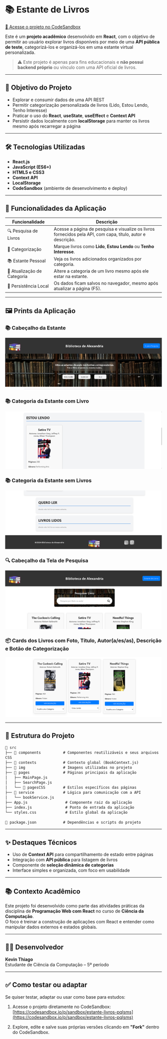 # 📚 Estante de Livros

[🔗 Acesse o projeto no CodeSandbox](https://codesandbox.io/p/sandbox/estante-livros-pqlsms)

Este é um **projeto acadêmico** desenvolvido em **React**, com o objetivo de permitir ao usuário explorar livros disponíveis por meio de uma **API pública de teste**, categorizá-los e organizá-los em uma estante virtual personalizada.

> ⚠️ Este projeto é apenas para fins educacionais e **não possui backend próprio** ou vínculo com uma API oficial de livros.

---

## 🎯 Objetivo do Projeto

- Explorar e consumir dados de uma API REST  
- Permitir categorização personalizada de livros (Lido, Estou Lendo, Tenho Interesse)  
- Praticar o uso do **React**, **useState**, **useEffect** e **Context API**  
- Persistir dados localmente com **localStorage** para manter os livros mesmo após recarregar a página  

---

## 🛠️ Tecnologias Utilizadas

- **React.js**
- **JavaScript (ES6+)**
- **HTML5 e CSS3**
- **Context API**
- **LocalStorage**
- **CodeSandbox** (ambiente de desenvolvimento e deploy)

---

## 📄 Funcionalidades da Aplicação

| Funcionalidade | Descrição |
|----------------|-----------|
| 🔍 Pesquisa de Livros | Acesse a página de pesquisa e visualize os livros fornecidos pela API, com capa, título, autor e descrição. |
| 📌 Categorização | Marque livros como **Lido**, **Estou Lendo** ou **Tenho Interesse**. |
| 📚 Estante Pessoal | Veja os livros adicionados organizados por categoria. |
| 🔄 Atualização de Categoria | Altere a categoria de um livro mesmo após ele estar na estante. |
| 💾 Persistência Local | Os dados ficam salvos no navegador, mesmo após atualizar a página (F5). |

---

## 🖼️ Prints da Aplicação

### 📚 Cabeçalho da Estante
![Cabeçalho da Estante](prints/img1.png)

### 📚 Categoria da Estante com Livro
![Categoria da Estante com Livro](prints/img2.png)

### 📚 Categoria da Estante sem Livros
![Categoria da Estante sem Livros](prints/img3.png)

### 🔍 Cabeçalho da Tela de Pesquisa
![Cabeçalho da Tela de Pesquisa](prints/img4.png)

### 📦 Cards dos Livros com Foto, Título, Autor(a/es/as), Descrição e Botão de Categorização
![Cards dos Livros com Foto, Título, Autor(a/es/as), Descrição e Botão de Categorização](prints/img5.png)

---

## 📁 Estrutura do Projeto

```plaintext
📁 src
├── 📂 components          # Componentes reutilizáveis e seus arquivos CSS
├── 📂 contexts            # Contexto global (BookContext.js)
├── 📂 img                 # Imagens utilizadas no projeto
├── 📂 pages               # Páginas principais da aplicação
│   ├── MainPage.js
│   ├── SearchPage.js
│   └── 📂 pagesCSS        # Estilos específicos das páginas
├── 📂 service             # Lógica para comunicação com a API
│   └── bookService.js
├── App.js                 # Componente raiz da aplicação
├── index.js               # Ponto de entrada da aplicação
└── styles.css             # Estilo global da aplicação

📄 package.json            # Dependências e scripts do projeto
```
---

## ✨ Destaques Técnicos

- Uso de **Context API** para compartilhamento de estado entre páginas  
- Integração com **API pública** para listagem de livros  
- Componente de **seleção dinâmica de categorias**  
- Interface simples e organizada, com foco em usabilidade  

---

## 📚 Contexto Acadêmico

Este projeto foi desenvolvido como parte das atividades práticas da disciplina de **Programação Web com React** no curso de **Ciência da Computação**.  
O foco é treinar a construção de aplicações com React e entender como manipular dados externos e estados globais.

---

## 👨‍💻 Desenvolvedor

**Kevin Thiago**  
Estudante de Ciência da Computação – 5º período  

---

## ✅ Como testar ou adaptar

Se quiser testar, adaptar ou usar como base para estudos:

1. Acesse o projeto diretamente no CodeSandbox:  
   [https://codesandbox.io/p/sandbox/estante-livros-pqlsms](https://codesandbox.io/p/sandbox/estante-livros-pqlsms)

2. Explore, edite e salve suas próprias versões clicando em **"Fork"** dentro do CodeSandbox.
